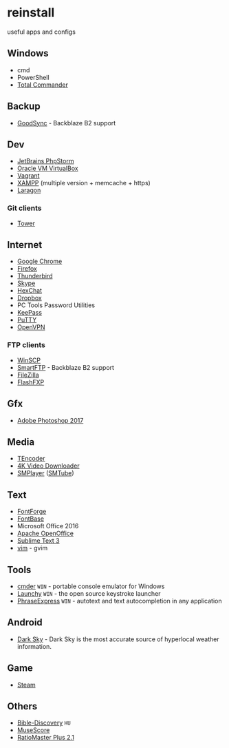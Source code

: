 # reinstall
useful apps and configs

## Windows 

* cmd
* PowerShell
* [Total Commander](https://www.ghisler.com/)

## Backup

* [GoodSync](https://www.goodsync.com/) - Backblaze B2 support

## Dev

* [JetBrains PhpStorm](https://www.jetbrains.com/phpstorm/)
* [Oracle VM VirtualBox](https://www.virtualbox.org/)
* [Vagrant](https://www.vagrantup.com/)
* [XAMPP](https://www.apachefriends.org/hu/index.html) (multiple version + memcache + https)
* [Laragon](https://laragon.org/)

### Git clients

* [Tower](https://www.git-tower.com/windows/)

## Internet

* [Google Chrome](https://www.google.com/chrome/browser/desktop/index.html)
* [Firefox](https://www.mozilla.org/hu/firefox/new/)
* [Thunderbird](https://www.mozilla.org/hu/thunderbird/)
* [Skype](https://www.skype.com/hu/)
* [HexChat](https://hexchat.github.io/)
* [Dropbox](https://www.dropbox.com/)
* PC Tools Password Utilities
* [KeePass](http://keepass.info/)
* [PuTTY](http://www.putty.org/)
* [OpenVPN](https://openvpn.net/index.php/open-source/downloads.html)

### FTP clients

* [WinSCP](https://winscp.net/)
* [SmartFTP](https://www.smartftp.com/) - Backblaze B2 support
* [FileZilla](https://filezilla-project.org/)
* [FlashFXP](https://www.flashfxp.com/)

## Gfx

* [Adobe Photoshop 2017](http://www.adobe.com/hu/products/photoshop/features.html)

## Media

* [TEncoder](http://tencoder.sourceforge.net/)
* [4K Video Downloader](https://www.4kdownload.com/)
* [SMPlayer](http://www.smplayer.info/) ([SMTube](http://www.smtube.org/))

## Text

* [FontForge](https://fontforge.github.io/en-US/)
* [FontBase](http://fontba.se/)
* Microsoft Office 2016
* [Apache OpenOffice](https://www.openoffice.org/)
* [Sublime Text 3](https://www.sublimetext.com/3)
* [vim](http://www.vim.org/) - gvim

## Tools

* [cmder](http://cmder.net/) `WIN` - portable console emulator for Windows
* [Launchy](http://www.launchy.net/) `WIN` - the open source keystroke launcher
* [PhraseExpress](http://www.phraseexpress.com/) `WIN` - autotext and text autocompletion in any application

## Android

* [Dark Sky](https://play.google.com/store/apps/details?id=net.darksky.darksky) - Dark Sky is the most accurate source of hyperlocal weather information.

## Game

* [Steam](http://store.steampowered.com/)

## Others

* [Bible-Discovery](http://www.mobilbiblia.hu/biblia-letoltes.php) `HU`
* [MuseScore](https://musescore.org)
* [RatioMaster Plus 2.1](http://www.sb-innovation.de/f46/ratiomaster-plus-2-1-a-33029/)
